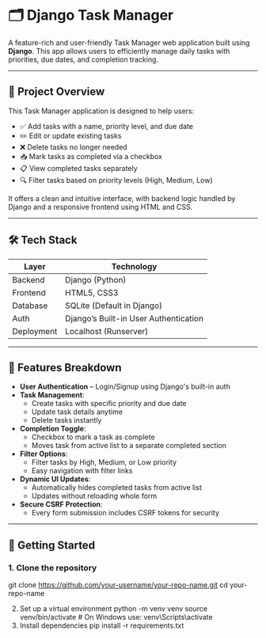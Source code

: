 # 🗂️ Django Task Manager

A feature-rich and user-friendly Task Manager web application built using **Django**. This app allows users to efficiently manage daily tasks with priorities, due dates, and completion tracking.

---

## 📌 Project Overview

This Task Manager application is designed to help users:

- ✅ Add tasks with a name, priority level, and due date
- ✏️ Edit or update existing tasks
- ❌ Delete tasks no longer needed
- 📥 Mark tasks as completed via a checkbox
- 📋 View completed tasks separately
- 🔍 Filter tasks based on priority levels (High, Medium, Low)

It offers a clean and intuitive interface, with backend logic handled by Django and a responsive frontend using HTML and CSS.

---

## 🛠️ Tech Stack

| Layer     | Technology         |
|-----------|--------------------|
| Backend   | Django (Python)    |
| Frontend  | HTML5, CSS3        |
| Database  | SQLite (Default in Django) |
| Auth      | Django’s Built-in User Authentication |
| Deployment | Localhost (Runserver) |

---

## 🧩 Features Breakdown

- **User Authentication** – Login/Signup using Django's built-in auth
- **Task Management**:
  - Create tasks with specific priority and due date
  - Update task details anytime
  - Delete tasks instantly
- **Completion Toggle**:
  - Checkbox to mark a task as complete
  - Moves task from active list to a separate completed section
- **Filter Options**:
  - Filter tasks by High, Medium, or Low priority
  - Easy navigation with filter links
- **Dynamic UI Updates**:
  - Automatically hides completed tasks from active list
  - Updates without reloading whole form
- **Secure CSRF Protection**:
  - Every form submission includes CSRF tokens for security

---

## 🚀 Getting Started

### 1. Clone the repository

git clone https://github.com/your-username/your-repo-name.git
cd your-repo-name

2. Set up a virtual environment
python -m venv venv
source venv/bin/activate  # On Windows use: venv\Scripts\activate
3. Install dependencies
pip install -r requirements.txt

